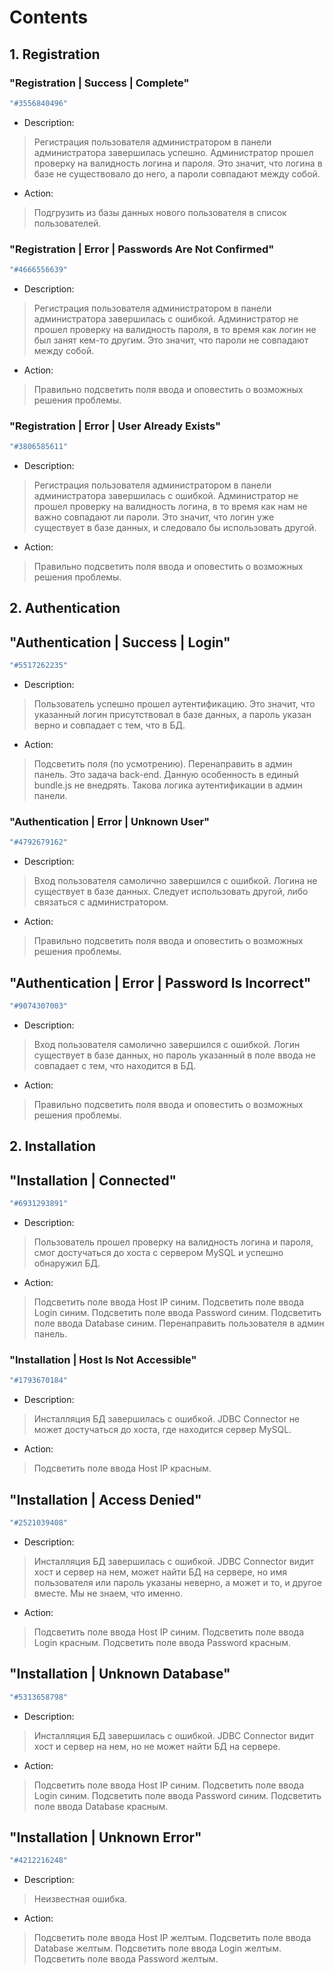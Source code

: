 # Contents
## 1. Registration

### "Registration | Success | Complete"
```sh
"#3556840496"
```

- Description:
>  Регистрация пользователя администратором в панели администратора завершилась успешно.
   Администратор прошел проверку на валидность логина и пароля. Это значит, что логина в базе не существовало до него, а пароли совпадают между собой.

- Action:
>  Подгрузить из базы данных нового пользователя в список пользователей.

### "Registration | Error | Passwords Are Not Confirmed"
```sh
"#4666556639"
```
- Description:
>  Регистрация пользователя администратором в панели администратора завершилась с ошибкой.
   Администратор не прошел проверку на валидность пароля, в то время как логин не был занят кем-то другим. Это значит, что пароли не совпадают между собой.
- Action:
>  Правильно подсветить поля ввода и оповестить о возможных решения проблемы.

### "Registration | Error | User Already Exists"
```sh
"#3806585611"
```
- Description:
>  Регистрация пользователя администратором в панели администратора завершилась с ошибкой.
   Администратор не прошел проверку на валидность логина, в то время как нам не важно совпадают ли пароли. Это значит, что логин уже существует в базе данных, и следовало бы использовать другой.
- Action:
>  Правильно подсветить поля ввода и оповестить о возможных решения проблемы.

## 2. Authentication

## "Authentication | Success | Login"
```sh
"#5517262235"
```
- Description:
>  Пользователь успешно прошел аутентификацию. Это значит, что указанный логин присутствовал в базе данных, а пароль указан верно и совпадает с тем, что в БД.
- Action:
>  Подсветить поля (по усмотрению). Перенаправить в админ панель. Это задача back-end. Данную особенность в единый bundle.js не внедрять. Такова логика аутентификации в админ панели.

### "Authentication | Error | Unknown User"
```sh
"#4792679162"
```
- Description:
>  Вход пользователя самолично завершился с ошибкой. Логина не существует в базе данных. Следует использовать другой, либо связаться с администратором.
- Action:
>  Правильно подсветить поля ввода и оповестить о возможных решения проблемы.

## "Authentication | Error | Password Is Incorrect"
```sh
"#9074307003"
```
- Description:
>  Вход пользователя самолично завершился с ошибкой. Логин существует в базе данных, но пароль указанный в поле ввода не совпадает с тем, что находится в БД.
- Action:
>  Правильно подсветить поля ввода и оповестить о возможных решения проблемы.

## 2. Installation

## "Installation | Connected"
```sh
"#6931293891"
```
- Description:
>  Пользователь прошел проверку на валидность логина и пароля, смог достучаться до хоста с сервером MySQL и успешно обнаружил БД.
- Action:
>  Подсветить поле ввода Host IP синим.
   Подсветить поле ввода Login синим.
   Подсветить поле ввода Password синим.
   Подсветить поле ввода Database синим.
   Перенаправить пользователя в админ панель.

### "Installation | Host Is Not Accessible"
```sh
"#1793670184"
```
- Description:
>  Инсталляция БД завершилась с ошибкой. JDBC Connector не может достучаться до хоста, где находится сервер MySQL.
- Action:
>  Подсветить поле ввода Host IP красным.

## "Installation | Access Denied"
```sh
"#2521039408"
```
- Description:
>  Инсталляция БД завершилась с ошибкой. JDBC Connector видит хост и сервер на нем, может найти БД на сервере, но имя пользователя или пароль указаны неверно, а может и то, и другое вместе. Мы не знаем, что именно.
- Action:
>  Подсветить поле ввода Host IP синим.
   Подсветить поле ввода Login красным.
   Подсветить поле ввода Password красным.


## "Installation | Unknown Database"
```sh
"#5313658798"
```
- Description:
>  Инсталляция БД завершилась с ошибкой. JDBC Connector видит хост и сервер на нем, но не может найти БД на сервере.
- Action:
>  Подсветить поле ввода Host IP синим.
   Подсветить поле ввода Login синим.
   Подсветить поле ввода Password синим.
   Подсветить поле ввода Database красным.

## "Installation | Unknown Error"
```sh
"#4212216248"
```
- Description:
>  Неизвестная ошибка.
- Action:
>  Подсветить поле ввода Host IP желтым.
   Подсветить поле ввода Database желтым.
   Подсветить поле ввода Login желтым.
   Подсветить поле ввода Password желтым.
